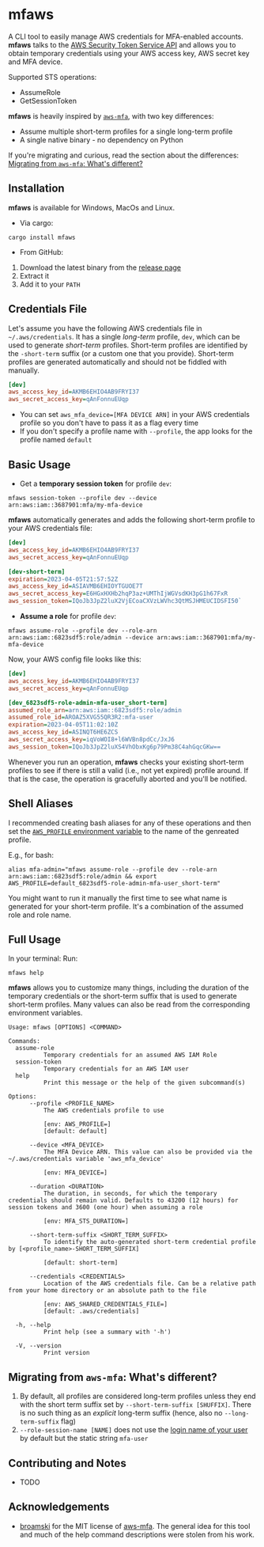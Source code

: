 # mfaws

A CLI tool to easily manage AWS credentials for MFA-enabled accounts. **mfaws** talks to the [AWS Security Token Service API](https://docs.aws.amazon.com/STS/latest/APIReference/welcome.html) and allows you to obtain temporary credentials using your AWS access key, AWS secret key and MFA device.

Supported STS operations:

- AssumeRole
- GetSessionToken

**mfaws** is heavily inspired by [`aws-mfa`](https://github.com/broamski/aws-mfa), with two key differences:

- Assume multiple short-term profiles for a single long-term profile
- A single native binary - no dependency on Python

If you're migrating and curious, read the section about the differences: [Migrating from `aws-mfa`: What's different?](#migrating-from-aws-mfa-whats-different)

## Installation

**mfaws** is available for Windows, MacOs and Linux.

- Via cargo:

```shell
cargo install mfaws
```

- From GitHub:

1. Download the latest binary from the [release page](https://github.com/eegli/mfaws/releases/latest)
2. Extract it
3. Add it to your `PATH`

## Credentials File

Let's assume you have the following AWS credentials file in `~/.aws/credentials`. It has a single _long-term_ profile, `dev`, which can be used to generate _short-term_ profiles. Short-term profiles are identified by the `-short-term` suffix (or a custom one that you provide). Short-term profiles are generated automatically and should not be fiddled with manually.

```ini
[dev]
aws_access_key_id=AKMB6EHIO4AB9FRYI37
aws_secret_access_key=qAnFonnuEUqp
```

- You can set `aws_mfa_device=[MFA DEVICE ARN]` in your AWS credentials profile so you don't have to pass it as a flag every time
- If you don't specify a profile name with `--profile`, the app looks for the profile named `default`

## Basic Usage

- Get a **temporary session token** for profile `dev`:

```shell
mfaws session-token --profile dev --device arn:aws:iam::3687901:mfa/my-mfa-device
```

**mfaws** automatically generates and adds the following short-term profile to your AWS credentials file:

```ini
[dev]
aws_access_key_id=AKMB6EHIO4AB9FRYI37
aws_secret_access_key=qAnFonnuEUqp

[dev-short-term]
expiration=2023-04-05T21:57:52Z
aws_access_key_id=ASIAVMB6EHIOYTGUOE7T
aws_secret_access_key=E6HGxHXHb2hqP3az+UMThIjWGVsdKH3pG1h67FxR
aws_session_token=IQoJb3JpZ2luX2VjECoaCXVzLWVhc3QtMSJHMEUCIDSFI50`

```

- **Assume a role** for profile `dev`:

```shell
mfaws assume-role --profile dev --role-arn arn:aws:iam::6823sdf5:role/admin --device arn:aws:iam::3687901:mfa/my-mfa-device
```

Now, your AWS config file looks like this:

```ini
[dev]
aws_access_key_id=AKMB6EHIO4AB9FRYI37
aws_secret_access_key=qAnFonnuEUqp

[dev_6823sdf5-role-admin-mfa-user_short-term]
assumed_role_arn=arn:aws:iam::6823sdf5:role/admin
assumed_role_id=AROAZ5XVG55QR3R2:mfa-user
expiration=2023-04-05T11:02:10Z
aws_access_key_id=ASINQT6HE6ZCS
aws_secret_access_key=iqVoWOI8+l6WVBn8pdCc/JxJ6
aws_session_token=IQoJb3JpZ2luXS4VhObxKg6p79Pm38C4ahGqcGKw==
```

Whenever you run an operation, **mfaws** checks your existing short-term profiles to see if there is still a valid (i.e., not yet expired) profile around. If that is the case, the operation is gracefully aborted and you'll be notified.

## Shell Aliases

I recommended creating bash aliases for any of these operations and then set the [`AWS_PROFILE` environment variable](https://docs.aws.amazon.com/cli/latest/userguide/cli-configure-files.html#cli-configure-files-using-profiles) to the name of the genreated profile.

E.g., for bash:

```shell
alias mfa-admin="mfaws assume-role --profile dev --role-arn arn:aws:iam::6823sdf5:role/admin && export AWS_PROFILE=default_6823sdf5-role-admin-mfa-user_short-term"
```

You might want to run it manually the first time to see what name is generated for your short-term profile. It's a combination of the assumed role and role name.

## Full Usage

In your terminal: Run:

```
mfaws help
```

**mfaws** allows you to customize many things, including the duration of the temporary credentials or the short-term suffix that is used to generate short-term profiles. Many values can also be read from the corresponding environment variables.

```shell
Usage: mfaws [OPTIONS] <COMMAND>

Commands:
  assume-role
          Temporary credentials for an assumed AWS IAM Role
  session-token
          Temporary credentials for an AWS IAM user
  help
          Print this message or the help of the given subcommand(s)

Options:
      --profile <PROFILE_NAME>
          The AWS credentials profile to use

          [env: AWS_PROFILE=]
          [default: default]

      --device <MFA_DEVICE>
          The MFA Device ARN. This value can also be provided via the ~/.aws/credentials variable 'aws_mfa_device'

          [env: MFA_DEVICE=]

      --duration <DURATION>
          The duration, in seconds, for which the temporary credentials should remain valid. Defaults to 43200 (12 hours) for session tokens and 3600 (one hour) when assuming a role

          [env: MFA_STS_DURATION=]

      --short-term-suffix <SHORT_TERM_SUFFIX>
          To identify the auto-generated short-term credential profile by [<profile_name>-SHORT_TERM_SUFFIX]

          [default: short-term]

      --credentials <CREDENTIALS>
          Location of the AWS credentials file. Can be a relative path from your home directory or an absolute path to the file

          [env: AWS_SHARED_CREDENTIALS_FILE=]
          [default: .aws/credentials]

  -h, --help
          Print help (see a summary with '-h')

  -V, --version
          Print version
```

## Migrating from `aws-mfa`: What's different?

1. By default, all profiles are considered long-term profiles unless they end with the short term suffix set by `--short-term-suffix [SHUFFIX]`. There is no such thing as an _explicit_ long-term suffix (hence, also no `--long-term-suffix` flag)
2. `--role-session-name [NAME]` does not use the [login name of your user](https://docs.python.org/3/library/getpass.html) by default but the static string `mfa-user`

## Contributing and Notes

- TODO

## Acknowledgements

- [broamski](https://github.com/broamski) for the MIT license of [aws-mfa](https://github.com/broamski/aws-mfa). The general idea for this tool and much of the help command descriptions were stolen from his work.
